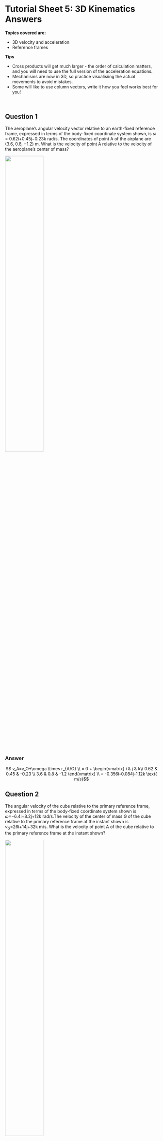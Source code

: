 <script type="text/x-mathjax-config">
  MathJax.Hub.Config({
    tex2jax: {
      inlineMath: [ ['$','$'], ["\\(","\\)"] ],
      processEscapes: true
    }
  });
</script>

<script type="text/javascript" async
  src="https://cdnjs.cloudflare.com/ajax/libs/mathjax/2.7.5/MathJax.js?config=TeX-MML-AM_CHTML">
</script>
<script type="text/javascript" src="tutorialSheetScripts.js"> </script>
<link rel="stylesheet" type="text/css" media="all" href="styles.css">


# Tutorial Sheet 5: 3D Kinematics Answers

**Topics covered are:**
- 3D velocity and acceleration
- Reference frames

**Tips**
- Cross products will get much larger - the order of calculation matters, and you will need to use the full version of the acceleration equations.
- Mechanisms are now in 3D, so practice visualisiing the actual movements to avoid mistakes.
- Some will like to use column vectors, write it how you feel works best for you!

<br>

## Question 1 

The aeroplane’s angular velocity vector relative to an earth-fixed reference frame, expressed in terms of the body-fixed coordinate system shown, is $\omega$ = 0.62i+0.45j−0.23k rad/s. The coordinates of point A of the airplane are (3.6, 0.8, −1.2) m. What is the velocity of point A relative to the velocity of the aeroplane’s center of mass?

<img src = "figs\05_3D_kinematics\Q1.jpg" width="50%"> <br>

### Answer

$$ v_A=v_O+\omega \times r_{A/O} \\ = 0 + \begin{vmatrix}
i & j & k\\
0.62 & 0.45 & -0.23 \\
3.6 & 0.8 & -1.2
\end{vmatrix} \\ 
= -0.356i-0.084j-1.12k \text{ m/s}$$

## Question 2 

The angular velocity of the cube relative to the primary reference frame, expressed in terms of the body-fixed coordinate system shown is $\omega$=−6.4i+8.2j+12k rad/s.The velocity of the center of mass G of the cube relative to the primary reference frame at the instant shown is $v_G$=26i+14j+32k m/s. What is the velocity of point A of the cube relative to the primary reference frame at the instant shown?

<img src = "figs\05_3D_kinematics\Q2.jpg" width="50%"> <br>

### Answer

The vector A to G is

$$ i+j+k$$

Then 

$$ v_A=v_G+\omega \times r_{A/G} \\ v_A= 26i+14j+32k + \begin{vmatrix}
i & j & k\\
-6.4 & 8.2 & 12 \\
1 & 1 & 1
\end{vmatrix} \\ 
v_A = 22.2i+32.7j+17.4k \text{ m/s}$$

## Question 3

Using the cube in Q2, the coordinate system shown is fixed with respect to the cube. The angular velocity of the cube relative to the primary reference frame, $\omega$=−6.4i+8.2j+12k rad/s, is constant.The acceleration of the center of mass G of the cube relative to the primary reference frame at the instant shown is $a_G$=136i+76j−48k m/s $^2$. What is the acceleration of point A of the cube relative to the primary reference frame at the instant shown?

### Answer

There is constant angular velocity so alpha is 0. The acceleration can be found

$$
a_A=a_G+\alpha \times r_{A/G}+ \omega \times(\omega\times r_{A/G}) \\
a_A=(136i+76j-48k) +0 + (-6.4i + 8.2j + 12k ) \times \begin{vmatrix}
i & j & k\\
-6.4 & 8.2 & 12 \\
1 & 1 & 1
\end{vmatrix} \\
a_A= 136i+76j-48k + \begin{vmatrix}
i & j & k\\
-6.4 & 8.2 & 12 \\
-3.8 & 18.4 & -14.6
\end{vmatrix} \\
v_A = -204.5i-63.04j-135k \text{ m/s}
$$

## Question 4

The origin of the secondary coordinate system shown is fixed to the center of mass G of the cube. The velocity of the center of mass G of the cube relative to the primary reference frame at the instant shown is $v_G$=26i+14j+32 m/s. The cube is rotating relative to the secondary coordinate system with  angular velocity $\omega_{rel}$ =6.2i−5j+8.8k rad/s. The secondary coordinate system is rotating relative to the primary reference frame with angular velocity 2.2i+4j−3.6k rad/s.

**(a)** What is the velocity of point A of the cube relative to the primary reference frame at the instant shown? <br>
**(b)** If the components of the vectors $\omega_{rel}$ and are constant, what is the cube’s angular acceleration relative to the primary reference frame?

<img src = "figs\05_3D_kinematics\Q2.jpg" width="50%"> <br>

### Answer

There is a lot going on here, so annotate

<img src = "figs\05_3D_kinematics\Q4ans.jpg" width="50%"> <br>

**(a)**

$$\omega = \Omega+\omega_{rel} \\
\omega = (22i+4j-3.6k)+(6.2i-5j+8.8k) \\
\omega = 8.4i-j+5.2k$$

$$ v_A=v_G+\omega \times r_{A/G} \\ v_A= 26i+14j+32k + \begin{vmatrix}
i & j & k\\
8.4 & -1 & 5.2 \\
1 & 1 & 1
\end{vmatrix} \\ 
v_A = 19.8i+10.8j+41.4k \text{ m/s}$$

**(b)**

$$ \alpha = \frac{d\omega}{dt}+\Omega\times \omega_{rel} \\
\alpha = 0 + \begin{vmatrix}
i & j & k\\
2.2 & 4 & -3.6 \\
6.2 & -5 & 8.8
\end{vmatrix} \\
\alpha = 17.2i-41.7j-35.8k \text{ rad/s}^2$$

## Question 5

Relative to an earth-fixed reference frame, points A and B of the rigid parallelepiped are fixed and it rotates about the axis AB with an angular velocity of 30 rad/s. Determine the velocities of points C and D relative to the earth-fixed reference frame.

<img src = "figs\05_3D_kinematics\Q5.jpg" width="50%"> <br>

### Answer

We need to know the vector $\omega$ as we only know the overall magnitude. This can be found using the unit vector of the axis of rotation.

$$
(30)\frac{0.4i + 0.2j - 0.4k}{\sqrt{0.4^2+0.2^2+0.4^2}} \\
= 20i+10j-20k
$$

Then solving for velocity of C and D

$$ 
v_C = v_A+\omega\times r_{C/A} \\
v_C = 0 + \begin{vmatrix}
i & j & k\\
20 & 10 & -20 \\
0 & 0.2 & 0
\end{vmatrix} \\
v_C = 4i+4k
$$

$$ 
v_D = v_A+\omega\times r_{C/A} \\
v_D = 0 + \begin{vmatrix}
i & j & k\\
20 & 10 & -20 \\
0.4 & 0.2 & 0
\end{vmatrix} \\
v_D = 4i-8j
$$

## Question 6

Using the parallelepiped in Q5, relative to the xyz coordinate system shown, points A and B of the rigid parallelepiped are fixed and the parallelepiped rotates about the axis AB with an angular velocity of 30 rad/s. Relative to an earth fixed reference frame, point A is fixed and the xyz coordinate system rotates with angular velocity −5i+8j+6k rad/s. Determine the velocities of points C and D relative to the earth-fixed reference frame.

### Answer

Again, we need to find $\omega$, but this time it becomes $\omega_{rel}$ as the coordinate system is rotating as well.

$$
(30)\frac{0.4i + 0.2j - 0.4k}{\sqrt{0.4^2+0.2^2+0.4^2}} \\
\omega_{rel}= 20i+10j-20k
$$

$\omega$ is then

$$
\omega = \Omega+\omega_{rel} \\
\omega = (-5i+8j+6k)+(20i+10j-20k) \\
\omega = 15i+18j-14k
$$

Then solving for velocity of C and D

$$ 
v_C = v_A+\omega\times r_{C/A} \\
v_C = 0 + \begin{vmatrix}
i & j & k\\
15 & 18 & -14 \\
0 & 0.2 & 0
\end{vmatrix} \\
v_C = 2.8i+3k
$$

$$ 
v_D = v_A+\omega\times r_{C/A} \\
v_D = 0 + \begin{vmatrix}
i & j & k\\
15 & 18 & -14 \\
0.4 & 0.2 & 0
\end{vmatrix} \\
v_D = 2.8i-5.6j-4.2k
$$


## Question 7

Relative to an earth-fixed reference frame, the vertical shaft rotates about its axis with angular velocity $\omega_O$=4 rad/s. The secondary xyz coordinate system is fixed with respect to the shaft and its origin is stationary. Relative to the secondary coordinate system, the disk (radius 8 cm) rotates with constant angular velocity $\omega_d$=6 rad/s. At the instant shown, determine the velocity of point A

**(a)** Relative to the secondary reference frame.<br>
**(b)** Relative to the earth-fixed reference frame.

<img src = "figs\05_3D_kinematics\Q7.jpg" width="50%"> <br>

### Answer

<img src = "figs\05_3D_kinematics\Q7ans.jpg" width="50%"> <br>

**(a)**

$$
v_A=v_O+\omega_{rel} \times r_{A/O} \\
v_A=0+ \begin{vmatrix}
i & j & k\\
6 & 0 & 0 \\
0 & 8\sin(45) & 8\cos(45) 
\end{vmatrix} \\
v_A = -33.9j+33.9k \text{ cm/s}
$$

**(b)**

$$
\omega = \Omega+\omega_{rel} \\
\omega = 4j+6i \\
v_A=v_O+\omega_{rel} \times r_{A/G} \\ 
v_A=0+ \begin{vmatrix}
i & j & k\\
6 & 4 & 0 \\
0 & 8\sin(45) & 8\cos(45) 
\end{vmatrix} \\
v_A = 22.6i-33.9j+33.9k \text{ cm/s}
$$

## Question 8 
The object in figure (a) is supported by bearings at A and B in figure (b). The horizontal circular disk is supported by a vertical shaft that rotates with angular velocity $\omega_O$=6 rad/s. The horizontal bar rotates with angular velocity $\omega$=10 rad/s. At the instant shown,

**(a)** What is the velocity relative to an earth-fixed reference frame of the end C of the vertical bar? <br>
**(b)** What is the angular acceleration vector of the object relative to an earth-fixed reference frame? <br>
**(c)** What is the acceleration relative to an earth-fixed reference frame of the end C of the vertical bar?

<img src = "figs\05_3D_kinematics\Q8.jpg" width="50%"> <br>

### Answer

<img src = "figs\05_3D_kinematics\Q8ans.jpg" width="50%"> <br>

**(a)** 

$$ \omega = \Omega+\omega_{rel} \\
\omega = 6j+10i $$

$$ v_C = v_O+\omega \times r_{C/O} \\
v_C = 0+\begin{vmatrix}
i & j & k\\
10 & 6 & 0 \\
0.1 & 0.1 & 0 
\end{vmatrix} \\
v_C = 0.4k \text{ m/s} $$

**(b)**

$$ \alpha = \frac{dw}{dt} + \Omega\times\omega \\
\alpha =  0+\begin{vmatrix}
i & j & k\\
0 & 6 & 0 \\
10 & 0 & 0 
\end{vmatrix} \\
\alpha = -60k \text{ rad/s}^2 $$

**(c)** We've worked out the last sum in part (a) so you can shortcut it

$$ a_C = a_O+\alpha\times r_{C/O}+\omega\times(\omega\times r_{C/O}) \\
a_C = a_O+ \begin{vmatrix}
i & j & k\\
0 & 0 & -60 \\
0.1 & 0.1 & 0 
\end{vmatrix} + \begin{vmatrix}
i & j & k\\
10 & 6 & 0 \\
0 & 0 & 0.4 
\end{vmatrix} \\
a_C = 8.4i-10j \text{ m/s}^2
$$

## Question 9 

The point of the spinning top remains at a fixed point on the floor, which is the origin O of the secondary reference frame shown. The top’s angular velocity vector relative to the secondary reference frame, $\omega_{rel}$=50k rad/s, is constant. The angular velocity vector of the secondary reference frame relative to an earth-fixed primary reference frame is $\omega$=2j+5.6k rad/s. The components of this vector are constant. (Notice that it is expressed in terms of the secondary reference frame.) 

**(a)** Determine the velocity relative to the earth-fixed reference frame of the point of the top with coordinates (0, 20, 30) mm. <br>
**(b)** What is the top’s angular acceleration vector relative to the earth-fixed reference frame <br>
**(c)** Determine the acceleration relative to the earth fixed reference frame of the point of the top with coordinates (0, 20, 30) mm

<img src = "figs\05_3D_kinematics\Q9.jpg" width="50%"> <br>

### Answer

**(a)**

$$ \omega = \Omega + \omega_{rel} \\
\omega = 50k+2j+5.6k \\
\omega = 2j+55.6k $$

$$
v_A = v_O+\omega\times r_{A/O} \\
v_A = 0+\begin{vmatrix}
i & j & k\\
0 & 2 & 55.6 \\
0 & 0.02 & 0.03 
\end{vmatrix} \\
v_A = -1.05i \text{ m/s}
$$

**(b)**

$$ \alpha = \frac{dw}{dt} + \Omega\times\omega \\
\alpha =  0+\begin{vmatrix}
i & j & k\\
0 & 2 & 5.6 \\
0 & 0 & 50 
\end{vmatrix} \\
\alpha = 100i \text{ rad/s}^2 $$

**(c)** Shortcut like in the previous question

$$ a_A = a_C+\alpha\times r_{A/C}+\omega\times(\omega\times r_{A/C}) \\
a_A = 0 + \begin{vmatrix}
i & j & k\\
100 & 0 & 0 \\
0 & 0.02 & 0.03 
\end{vmatrix} + \begin{vmatrix}
i & j & k\\
0 & 2 & 55.6 \\
-1.05 & 0 & 0 
\end{vmatrix} \\
a_C = -61.4j+4.1k \text{ m/s}^2 $$


## Question 10

The radius of the circular disk is R=0.2 m, and b=0.3 m. The disk rotates with angular velocity $\omega_d$=6 rad/s relative to the horizontal bar. The horizontal bar rotates with angular velocity $\omega_b$=4 rad/s relative to the vertical shaft, and the vertical shaft rotates with angular velocity $\omega_O$=2 rad/s relative to an earth-fixed reference frame. Assume that the secondary reference frame shown is fixed with respect to the horizontal bar.

**(a)** What is the angular velocity vector $\omega_{rel}$ of the disk relative to the secondary reference frame? <br>
**(b)** Determine the velocity relative to the earth-fixed reference frame of point P, which is the uppermost point of the disk.

<img src = "figs\05_3D_kinematics\Q10.jpg" width="50%"> <br>


### Answer

There's a lot of moving parts, so I'm going to label it so algebra symbols don't get mixed up.

<img src = "figs\05_3D_kinematics\Q10ans.jpg" width="50%"> <br>

**(a)** This is simply

$$ \omega_{rel} =  6i \text{ rad/s}$$

**(b)** The angular velocity of the disk to the primary reference frame is

$$ \omega = \omega_{rel}+\omega_{rel}+\Omega \\
\omega = 6i+2j+4k$$

The velocity of M (middle of the disk) is

$$ v_M = v_O+\Omega\times r_{C/O} \\
v_M = 0 + \begin{vmatrix}
i & j & k\\
0 & 2 & 4 \\
0.3 & 0 & 0 
\end{vmatrix} \\ 
v_M=1.2j-0.6k $$

The velocity of P is

$$
v_P = v_M+\omega\times r_{P/M} \\
v_P = 1.2j-0.6k + \begin{vmatrix}
i & j & k\\
6 & 2 & 4 \\
0 & 0.2 & 0 
\end{vmatrix} \\
v_P = -0.8i+1.2j+0.6k \text{ m/s}
$$


<br><br>

